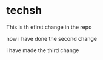 # techsh

This is th efirst change in the repo

now i have done the second change

i have made the third change
